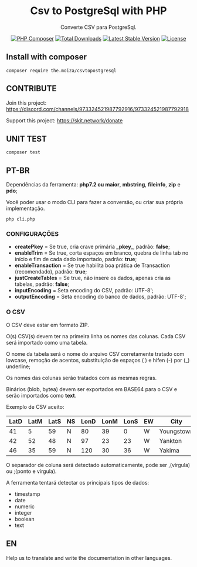 <div style="text-align: center;">

# Csv to PostgreSql with PHP

Converte CSV para PostgreSql.

[![PHP Composer](https://github.com/themoiza/csvtopostgresql/actions/workflows/php.yml/badge.svg?branch=master)](https://github.com/themoiza/csvtopostgresql/actions/workflows/php.yml) <a href="https://packagist.org/packages/the.moiza/csvtopostgresql"><img src="https://img.shields.io/packagist/dt/the.moiza/csvtopostgresql" alt="Total Downloads"></a> <a href="https://packagist.org/packages/the.moiza/csvtopostgresql"><img src="https://img.shields.io/packagist/v/the.moiza/csvtopostgresql" alt="Latest Stable Version"></a> <a href="https://packagist.org/packages/the.moiza/csvtopostgresql"><img src="https://img.shields.io/packagist/l/the.moiza/csvtopostgresql" alt="License"></a>
</div>

## Install with composer
```
composer require the.moiza/csvtopostgresql
```

## CONTRIBUTE

Join this project: https://discord.com/channels/973324521987792916/973324521987792918

Support this project: https://skit.network/donate

## UNIT TEST
```
composer test
```

## PT-BR

Dependências da ferramenta: **php7.2 ou maior**, **mbstring**, **fileinfo**, **zip** e **pdo**;

Você poder usar o modo CLI para fazer a conversão, ou criar sua própria implementação.

```
php cli.php
```

### CONFIGURAÇÕES

- **createPkey** = Se true, cria crave primária **\_pkey\_**, padrão: **false**;
- **enableTrim** = Se true, corta espaços em branco, quebra de linha tab no início e fim de cada dado importado, padrão: **true**;
- **enableTransaction** = Se true habilita boa prática de Transaction (recomendado), padrão: **true**;
- **justCreateTables** = Se true, não insere os dados, apenas cria as tabelas, padrão: **false**;
- **inputEncoding** = Seta encoding do CSV, padrão: UTF-8';
- **outputEncoding** = Seta encoding do banco de dados, padrão: UTF-8';

### O CSV

O CSV deve estar em formato ZIP.

O(s) CSV(s) devem ter na primeira linha os nomes das colunas. Cada CSV será importado como uma tabela.

O nome da tabela será o nome do arquivo CSV corretamente tratado com lowcase, remoção de acentos, substituição de espaços (&nbsp;) e hífen (-) por (_) underline;

Os nomes das colunas serão tratados com as mesmas regras.

Binários (blob, bytea) devem ser exportados em BASE64 para o CSV e serão importados como **text**.

Exemplo de CSV aceito:

|LatD|LatM|LatS|NS|LonD|LonM|LonS|EW|City      |State|
|----|----|----|--|----|----|----|--|----------|-----|
|41  |5   |59  |N |80  |39  |0   |W |Youngstown|OH   |
|42  |52  |48  |N |97  |23  |23  |W |Yankton   |SD   |
|46  |35  |59  |N |120 |30  |36  |W |Yakima    |WA   |

O separador de coluna será detectado automaticamente, pode ser ,(vírgula) ou ;(ponto e vírgula).

A ferramenta tentará detectar os principais tipos de dados:

- timestamp
- date
- numeric
- integer
- boolean
- text

## EN

Help us to translate and write the documentation in other languages.